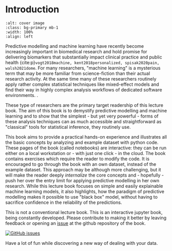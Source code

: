 # Introduction

```{image} img.png
:alt: cover image
:class: bg-primary mb-1
:width: 100%
:align: left
```


Predictive modelling and machine learning have recently become increasingly important in biomedical
research and hold promise for delivering biomarkers that substantially impact
clinical practice and public health 
{cite:p}`vogt2018machine, kent2018personalized, spisak2020pain, walsh2021dome`.
For many researchers, "machine learning" is a mysterious term that may be more familiar from science-fiction than their actual research activity.
At the same time many of these researchers routinely apply rather complex statistical techniques 
like mixed-effect models and find their way in highly complex analysis workflows of dedicated software environments.
.

These type of researchers are the primary target readership of this lecture book.
The aim of this book is to demystify predictive modelling and machine learning and to show
that the simplest - but yet very powerful - forms of these analysis techniques can as much accessible and straightforward
as "classical" tools for statistical inference, they routinely use.

This book aims to provide a practical hands-on experience and illustrates all the basic concepts
by analyzing and example dataset with python code. These pages of the book (called notebooks) are interactive:
they can be run either on a local workstation or - with just one click - in the cloud.
The book contains exercises which require the reader to modify the code.
It is encouraged to go through the book with an own dataset, instead of the example dataset.
This approach may be although more challenging, but it will make the reader deeply *internalize* the core concepts
and - hopefully - push her over the entry limit for applying predictive modelling in her own research.
While this lecture book focuses on simple and easily explainable machine learning models,
it also highlights, how the paradigm of predictive modelling makes it possible to use "black box" model,
without having to sacrifice confidence in the reliability of the predictions.

This is not a conventional lecture book. This is an interactive jupyter book, being constantly developed.
Please contribute to making it better by leaving feedback or opening an [issue](https://github.com/pni-lab/predmod_lecture/issues/new) at the github repository of the book.

[![GitHub issues](https://img.shields.io/github/issues/pni-lab/mlconfound.svg)](https://GitHub.com/pni-lab/predmod_lecture/issues/)

Have a lot of fun while discovering a new way of dealing with your data.




